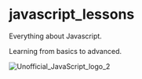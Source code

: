 # javascript_lessons


Everything about Javascript.

Learning from basics to advanced.

![Unofficial_JavaScript_logo_2](https://user-images.githubusercontent.com/29164777/226197957-4e264db8-8c25-4ec8-8c31-71de39a55cc6.svg)
